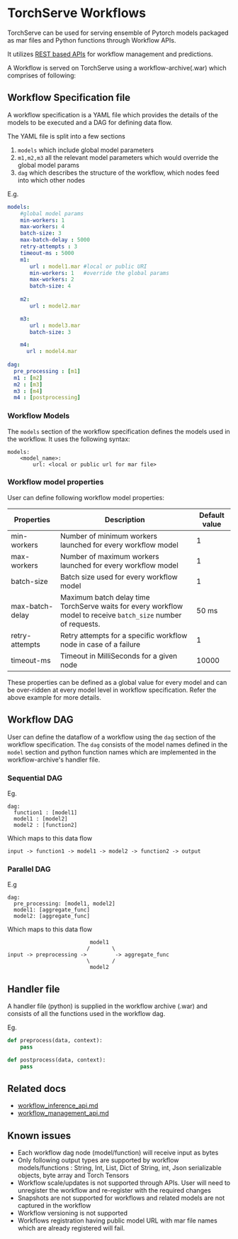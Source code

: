 # TorchServe Workflows

TorchServe can be used for serving ensemble of Pytorch models packaged as mar files and Python functions through Workflow APIs. 

It utilizes [REST based APIs](rest_api.md) for workflow management and predictions.

A Workflow is served on TorchServe using a workflow-archive(.war) which comprises of following: 

## Workflow Specification file

A workflow specification is a YAML file which provides the details of the models to be executed and a DAG for defining data flow.

The YAML file is split into a few sections
1. `models` which include global model parameters
2. `m1,m2,m3` all the relevant model parameters which would override the global model params
3. `dag` which describes the structure of the workflow, which nodes feed into which other nodes

E.g.

```yaml
models:
    #global model params
    min-workers: 1
    max-workers: 4
    batch-size: 3
    max-batch-delay : 5000
    retry-attempts : 3
    timeout-ms : 5000
    m1:
       url : model1.mar #local or public URI
       min-workers: 1   #override the global params
       max-workers: 2
       batch-size: 4
     
    m2:
       url : model2.mar

    m3:
       url : model3.mar
       batch-size: 3

    m4:
      url : model4.mar
 
dag:
  pre_processing : [m1]
  m1 : [m2]
  m2 : [m3]
  m3 : [m4]
  m4 : [postprocessing]
```

### Workflow Models

The `models` section of the workflow specification defines the models used in the workflow. It uses the following syntax:

```
models:
    <model_name>:
        url: <local or public url for mar file>
```

### Workflow model properties

User can define following workflow model properties:

| Properties | Description | Default value |
| --- | --- | --- |
| min-workers | Number of minimum workers launched for every workflow model | 1 |
| max-workers | Number of maximum workers launched for every workflow model | 1 |
| batch-size | Batch size used for every workflow model | 1 |
| max-batch-delay | Maximum batch delay time TorchServe waits for every workflow model to receive `batch_size` number of requests.| 50 ms |
| retry-attempts | Retry attempts for a specific workflow node in case of a failure | 1 |
| timeout-ms | Timeout in MilliSeconds for a given node | 10000 |

These properties can be defined as a global value for every model and can be over-ridden at every model level in workflow specification. Refer the above example for more details.

## Workflow DAG

User can define the dataflow of a workflow using the `dag` section of the workflow specification. The `dag` consists of the model names defined in the `model` section and python function names which are implemented in the workflow-archive's handler file.

### Sequential DAG

Eg.
```
dag:
  function1 : [model1]
  model1 : [model2]
  model2 : [function2]
```

Which maps to this data flow

```
input -> function1 -> model1 -> model2 -> function2 -> output
```

### Parallel DAG

E.g
```
dag:
  pre_processing: [model1, model2]
  model1: [aggregate_func]
  model2: [aggregate_func]
```

Which maps to this data flow

```
                          model1
                         /       \
input -> preprocessing ->         -> aggregate_func
                         \       /
                          model2
```

## Handler file

A handler file (python) is supplied in the workflow archive (.war) and consists of all the functions used in the workflow dag.

Eg.
```python
def preprocess(data, context):
    pass

def postprocess(data, context):
    pass

```

## Related docs
* [workflow_inference_api.md](workflow_inference_api.md)
* [workflow_management_api.md](workflow_management_api.md)

## Known issues

* Each workflow dag node (model/function) will receive input as bytes
* Only following output types are supported by workflow models/functions : String, Int, List, Dict of String, int, Json serializable objects, byte array and Torch Tensors
* Workflow scale/updates is not supported through APIs. User will need to unregister the workflow and re-register with the required changes
* Snapshots are not supported for workflows and related models are not captured in the workflow
* Workflow versioning is not supported
* Workflows registration having public model URL with mar file names which are already registered will fail.